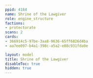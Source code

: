 ```yaml
---
ppid: 4184
name: Shrine of the Lawgiver
role: engine_structure
factions:
- protectorate
scans: 2
cards:
- 366914c5-97be-3aa8-9636-65ff6826d4ba
- aa7ee097-b4a1-398c-a5a2-e88c931fda0e

layout: model
title: Shrine of the Lawgiver
disableToc: true
hidden: true
---
```

